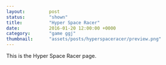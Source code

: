 ```yaml
---
layout: 		post
status:			"shown"
title:  		"Hyper Space Racer"
date:   		2016-01-20 12:00:00 +0000
category: 		"game ggj"
thumbnail:		"assets/posts/hyperspaceracer/preview.png"
---
```

This is the Hyper Space Racer page.